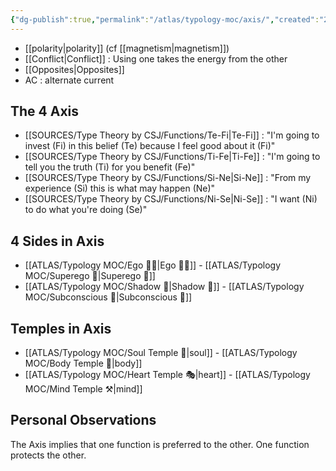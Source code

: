 ```yaml
---
{"dg-publish":true,"permalink":"/atlas/typology-moc/axis/","created":"2022-12-13T22:16:55.860+01:00","updated":"2023-03-09T10:14:11.053+01:00"}
---
```



- [[polarity\|polarity]] (cf [[magnetism\|magnetism]])
- [[Conflict\|Conflict]] : Using one takes the energy from the other 
- [[Opposites\|Opposites]] 
- AC : alternate current 

## The 4 Axis
- [[SOURCES/Type Theory by CSJ/Functions/Te-Fi\|Te-Fi]] : "I'm going to invest (Fi) in this belief (Te) because I feel good about it (Fi)"
- [[SOURCES/Type Theory by CSJ/Functions/Ti-Fe\|Ti-Fe]] : "I'm going to tell you the truth (Ti) for you benefit (Fe)"
- [[SOURCES/Type Theory by CSJ/Functions/Si-Ne\|Si-Ne]] : "From my experience (Si) this is what may happen (Ne)"
- [[SOURCES/Type Theory by CSJ/Functions/Ni-Se\|Ni-Se]] : "I want (Ni) to do what you're doing (Se)" 

## 4 Sides in Axis
- [[ATLAS/Typology MOC/Ego 🙋‍♂️\|Ego 🙋‍♂️]] - [[ATLAS/Typology MOC/Superego 👹\|Superego 👹]]
- [[ATLAS/Typology MOC/Shadow 👤\|Shadow 👤]] - [[ATLAS/Typology MOC/Subconscious 🤸\|Subconscious 🤸]]

## Temples in Axis
- [[ATLAS/Typology MOC/Soul Temple 👥\|soul]] - [[ATLAS/Typology MOC/Body Temple 🌳\|body]]
- [[ATLAS/Typology MOC/Heart Temple 🎭\|heart]] - [[ATLAS/Typology MOC/Mind Temple ⚒️\|mind]]

## Personal Observations
The Axis implies that one function is preferred to the other. 
One function protects the other. 
